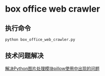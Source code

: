 # box office web crawler

## 执行命令

`python box_office_web_crawler.py`


## 技术问题解决

[解决Python图片处理模块pillow使用中出现的问题](http://www.cnblogs.com/runchen0518/p/8989968.html)
